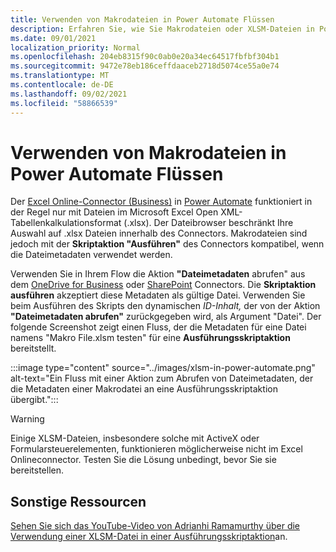 ```yaml
---
title: Verwenden von Makrodateien in Power Automate Flüssen
description: Erfahren Sie, wie Sie Makrodateien oder XLSM-Dateien in Power Automate Flüssen verwenden.
ms.date: 09/01/2021
localization_priority: Normal
ms.openlocfilehash: 204eb8315f90c0ab0e20a34ec64517fbfbf304b1
ms.sourcegitcommit: 9472e78eb186ceffdaaceb2718d5074ce55a0e74
ms.translationtype: MT
ms.contentlocale: de-DE
ms.lasthandoff: 09/02/2021
ms.locfileid: "58866539"
---
```

# <a name="how-to-use-macro-files-in-power-automate-flows"></a>Verwenden von Makrodateien in Power Automate Flüssen

Der [Excel Online-Connector (Business)](https://flow.microsoft.com/connectors/shared_excelonlinebusiness/excel-online-business/) in [Power Automate](https://flow.microsoft.com/) funktioniert in der Regel nur mit Dateien im Microsoft Excel Open XML-Tabellenkalkulationsformat (.xlsx). Der Dateibrowser beschränkt Ihre Auswahl auf .xlsx Dateien innerhalb des Connectors. Makrodateien sind jedoch mit der **Skriptaktion "Ausführen"** des Connectors kompatibel, wenn die Dateimetadaten verwendet werden.

Verwenden Sie in Ihrem Flow die Aktion **"Dateimetadaten** abrufen" aus dem [OneDrive for Business](https://flow.microsoft.com/connectors/shared_onedriveforbusiness/onedrive-for-business/) oder [SharePoint](https://flow.microsoft.com/connectors/shared_sharepointonline/sharepoint/) Connectors. Die **Skriptaktion ausführen** akzeptiert diese Metadaten als gültige Datei. Verwenden Sie beim Ausführen des Skripts den dynamischen *ID-Inhalt,* der von der Aktion **"Dateimetadaten abrufen"** zurückgegeben wird, als Argument "Datei". Der folgende Screenshot zeigt einen Fluss, der die Metadaten für eine Datei namens "Makro File.xlsm testen" für eine **Ausführungsskriptaktion** bereitstellt.

:::image type="content" source="../images/xlsm-in-power-automate.png" alt-text="Ein Fluss mit einer Aktion zum Abrufen von Dateimetadaten, der die Metadaten einer Makrodatei an eine Ausführungsskriptaktion übergibt.":::

> [!WARNING]
> Einige XLSM-Dateien, insbesondere solche mit ActiveX oder Formularsteuerelementen, funktionieren möglicherweise nicht im Excel Onlineconnector. Testen Sie die Lösung unbedingt, bevor Sie sie bereitstellen.

## <a name="other-resources"></a>Sonstige Ressourcen

[Sehen Sie sich das YouTube-Video von Adrianhi Ramamurthy über die Verwendung einer XLSM-Datei in einer Ausführungsskriptaktion](https://youtu.be/o-H9BbywJQQ)an.
